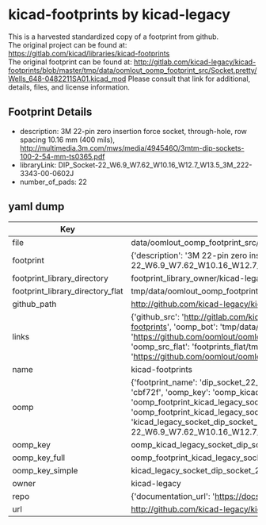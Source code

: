 # kicad-footprints by kicad-legacy  
This is a harvested standardized copy of a footprint from github.  
The original project can be found at:  
https://gitlab.com/kicad/libraries/kicad-footprints  
The original footprint can be found at:
http://gitlab.com/kicad-legacy/kicad-footprints/blob/master/tmp/data/oomlout_oomp_footprint_src/Socket.pretty/Wells_648-0482211SA01.kicad_mod
Please consult that link for additional, details, files, and license information.  
## Footprint Details
* description: 3M 22-pin zero insertion force socket, through-hole, row spacing 10.16 mm (400 mils), http://multimedia.3m.com/mws/media/494546O/3mtm-dip-sockets-100-2-54-mm-ts0365.pdf  
* libraryLink: DIP_Socket-22_W6.9_W7.62_W10.16_W12.7_W13.5_3M_222-3343-00-0602J  
* number_of_pads: 22  
## yaml dump  
| Key | Value |  
| --- | --- |  
| file | data/oomlout_oomp_footprint_src/kicad-footprints/Socket.pretty/DIP_Socket-22_W6.9_W7.62_W10.16_W12.7_W13.5_3M_222-3343-00-0602J.kicad_mod |  
| footprint | {'description': '3M 22-pin zero insertion force socket, through-hole, row spacing 10.16 mm (400 mils), http://multimedia.3m.com/mws/media/494546O/3mtm-dip-sockets-100-2-54-mm-ts0365.pdf', 'libraryLink': 'DIP_Socket-22_W6.9_W7.62_W10.16_W12.7_W13.5_3M_222-3343-00-0602J', 'number_of_pads': 22} |  
| footprint_library_directory | footprint_library_owner/kicad-legacy_kicad-footprints |  
| footprint_library_directory_flat | tmp/data/oomlout_oomp_footprint_src/footprints_flat/kicad_legacy_socket_dip_socket_22_w6_9_w7_62_w10_16_w12_7_w13_5_3m_222_3343_00_0602j/working |  
| github_path | http://github.com/kicad-legacy/kicad-footprints/blob/master/tmp/data/oomlout_oomp_footprint_src/Socket.pretty/DIP_Socket-22_W6.9_W7.62_W10.16_W12.7_W13.5_3M_222-3343-00-0602J.kicad_mod |  
| links | {'github_src': 'http://gitlab.com/kicad-legacy/kicad-footprints/blob/master/tmp/data/oomlout_oomp_footprint_src/Socket.pretty/Wells_648-0482211SA01.kicad_mod', 'github_src_repo': 'https://gitlab.com/kicad/libraries/kicad-footprints', 'oomp_bot': 'tmp/data/oomlout_oomp_footprint_src/footprints/kicad_legacy_socket_dip_socket_22_w6_9_w7_62_w10_16_w12_7_w13_5_3m_222_3343_00_0602j/working', 'oomp_bot_github': 'https://github.com/oomlout/oomlout_oomp_footprint_bot/tree/main/tmp/data/oomlout_oomp_footprint_src/footprints/kicad_legacy_socket_dip_socket_22_w6_9_w7_62_w10_16_w12_7_w13_5_3m_222_3343_00_0602j/working', 'oomp_src_flat': 'footprints_flat/tmp/data/oomlout_oomp_footprint_src/footprints_flat/kicad_legacy_socket_dip_socket_22_w6_9_w7_62_w10_16_w12_7_w13_5_3m_222_3343_00_0602j/working', 'oomp_src_flat_github': 'https://github.com/oomlout/oomlout_oomp_footprint_src/tree/main/tmp/data/oomlout_oomp_footprint_src/footprints_flat/kicad_legacy_socket_dip_socket_22_w6_9_w7_62_w10_16_w12_7_w13_5_3m_222_3343_00_0602j/working'} |  
| name | kicad-footprints |  
| oomp | {'footprint_name': 'dip_socket_22_w6_9_w7_62_w10_16_w12_7_w13_5_3m_222_3343_00_0602j', 'library_name': 'socket', 'md5': 'cbf72f9c7c599071c64e843c273cfa09', 'md5_10': 'cbf72f9c7c', 'md5_5': 'cbf72', 'md5_6': 'cbf72f', 'oomp_key': 'oomp_kicad_legacy_socket_dip_socket_22_w6_9_w7_62_w10_16_w12_7_w13_5_3m_222_3343_00_0602j', 'oomp_key_extra': 'oomp_footprint_kicad_legacy_socket_dip_socket_22_w6_9_w7_62_w10_16_w12_7_w13_5_3m_222_3343_00_0602j', 'oomp_key_full': 'oomp_footprint_kicad_legacy_socket_dip_socket_22_w6_9_w7_62_w10_16_w12_7_w13_5_3m_222_3343_00_0602j_cbf72f', 'oomp_key_simple': 'kicad_legacy_socket_dip_socket_22_w6_9_w7_62_w10_16_w12_7_w13_5_3m_222_3343_00_0602j', 'original_filename': 'data/oomlout_oomp_footprint_src/kicad-footprints/Socket.pretty/DIP_Socket-22_W6.9_W7.62_W10.16_W12.7_W13.5_3M_222-3343-00-0602J.kicad_mod', 'owner_name': 'kicad_legacy'} |  
| oomp_key | oomp_kicad_legacy_socket_dip_socket_22_w6_9_w7_62_w10_16_w12_7_w13_5_3m_222_3343_00_0602j |  
| oomp_key_full | oomp_footprint_kicad_legacy_socket_dip_socket_22_w6_9_w7_62_w10_16_w12_7_w13_5_3m_222_3343_00_0602j |  
| oomp_key_simple | kicad_legacy_socket_dip_socket_22_w6_9_w7_62_w10_16_w12_7_w13_5_3m_222_3343_00_0602j |  
| owner | kicad-legacy |  
| repo | {'documentation_url': 'https://docs.github.com/rest/repos/repos#get-a-repository', 'message': 'Not Found'} |  
| url | http://github.com/kicad-legacy/kicad-footprints |  

